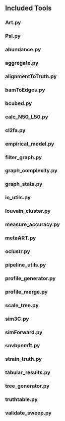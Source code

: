 Included Tools
---------------

### Art.py
### Psl.py
### abundance.py
### aggregate.py
### alignmentToTruth.py
### bamToEdges.py
### bcubed.py
### calc_N50_L50.py
### cl2fa.py
### empirical_model.py
### filter_graph.py
### graph_complexity.py
### graph_stats.py
### io_utils.py
### louvain_cluster.py
### measure_accuracy.py
### metaART.py
### oclustr.py
### pipeline_utils.py
### profile_generator.py
### profile_merge.py
### scale_tree.py
### sim3C.py
### simForward.py
### snvbpnmft.py
### strain_truth.py
### tabular_results.py
### tree_generator.py
### truthtable.py
### validate_sweep.py
